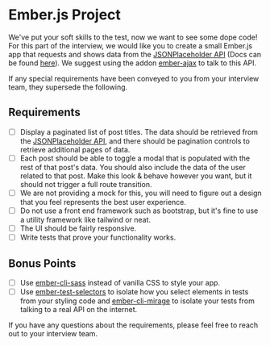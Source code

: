 # Ember.js Project

We've put your soft skills to the test, now we want to see some dope code! For this part of the interview, we would like you to create a small Ember.js app that requests and shows data from the [JSONPlaceholder API](https://jsonplaceholder.typicode.com/) (Docs can be found [here](https://github.com/typicode/json-server)). We suggest using the addon [ember-ajax](https://github.com/ember-cli/ember-ajax) to talk to this API.

If any special requirements have been conveyed to you from your interview
team, they supersede the following.

## Requirements

- [ ] Display a paginated list of post titles. The data should be retrieved from the [JSONPlaceholder API](https://jsonplaceholder.typicode.com/), and there should be pagination controls to retrieve additional pages of data.
- [ ] Each post should be able to toggle a modal that is populated with the rest of that post's data. You should also include the data of the user related to that post. Make this look & behave however you want, but it should not trigger a full route transition.
- [ ] We are not providing a mock for this, you will need to figure out a design that you feel represents the best user experience.
- [ ] Do not use a front end framework such as bootstrap, but it's fine to use a utility framework like tailwind or neat.
- [ ] The UI should be fairly responsive.
- [ ] Write tests that prove your functionality works.

## Bonus Points
- [ ] Use [ember-cli-sass](https://github.com/aexmachina/ember-cli-sass) instead of vanilla CSS to style your app.
- [ ] Use [ember-test-selectors](https://github.com/simplabs/ember-test-selectors) to isolate how you select elements in tests from your styling code and [ember-cli-mirage](https://www.ember-cli-mirage.com/) to isolate your tests from talking to a real API on the internet.

If you have any questions about the requirements, please feel free to reach out to your interview
team.
